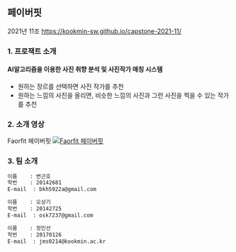 ## 페이버핏
2021년 11조  https://kookmin-sw.github.io/capstone-2021-11/

### 1. 프로잭트 소개

#### AI알고리즘을 이용한 사진 취향 분석 및 사진작가 매칭 시스템
- 원하는 장르를 선택하면 사진 작가를 추천
- 원하는 느낌의 사진을 올리면, 비슷한 느낌의 사진과 그런 사진을 찍을 수 있는 작가를 추천

### 2. 소개 영상

Faorfit 페이버핏
[![Faorfit 페이버핏](https://img.youtube.com/vi/jv924Uk81JQ/maxresdefault.jpg)](https://www.youtube.com/watch?v=jv924Uk81JQ)

### 3. 팀 소개

```markdown
이름    : 변근호
학번    : 20142681
E-mail  : bkh5922a@gmail.com
```
```markdown
이름    : 오상기
학번    : 20142725
E-mail  : osk7237@gmail.com
```
```markdown
이름    : 정민선
학번    : 20170126
E-mail  : jms0214@kookmin.ac.kr
```
